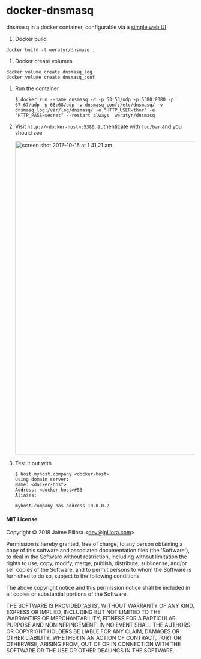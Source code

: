 # docker-dnsmasq

dnsmasq in a docker container, configurable via a [simple web UI](https://github.com/jpillora/webproc)

1. Docker build

```
docker build -t weratyr/dnsmasq .
```

1. Docker create volumes

```
docker volume create dnsmasq_log
docker volume create dnsmasq_conf
```

1. Run the container

   ```
   $ docker run --name dnsmasq -d -p 53:53/udp -p 5380:8080 -p 67:67/udp -p 68:68/udp -v dnsmasq_conf:/etc/dnsmasq/ -v dnsmasq_log:/var/log/dnsmasq/ -e "HTTP_USER=thor" -e "HTTP_PASS=secret" --restart always  weratyr/dnsmasq
   ```

1. Visit `http://<docker-host>:5380`, authenticate with `foo/bar` and you should see

   <img width="833" alt="screen shot 2017-10-15 at 1 41 21 am" src="https://user-images.githubusercontent.com/633843/31580966-baacba62-b1a9-11e7-8439-ca1ddfe828dd.png">

1. Test it out with

   ```
   $ host myhost.company <docker-host>
   Using domain server:
   Name: <docker-host>
   Address: <docker-host>#53
   Aliases:

   myhost.company has address 10.0.0.2
   ```






#### MIT License

Copyright &copy; 2018 Jaime Pillora &lt;dev@jpillora.com&gt;

Permission is hereby granted, free of charge, to any person obtaining
a copy of this software and associated documentation files (the
'Software'), to deal in the Software without restriction, including
without limitation the rights to use, copy, modify, merge, publish,
distribute, sublicense, and/or sell copies of the Software, and to
permit persons to whom the Software is furnished to do so, subject to
the following conditions:

The above copyright notice and this permission notice shall be
included in all copies or substantial portions of the Software.

THE SOFTWARE IS PROVIDED 'AS IS', WITHOUT WARRANTY OF ANY KIND,
EXPRESS OR IMPLIED, INCLUDING BUT NOT LIMITED TO THE WARRANTIES OF
MERCHANTABILITY, FITNESS FOR A PARTICULAR PURPOSE AND NONINFRINGEMENT.
IN NO EVENT SHALL THE AUTHORS OR COPYRIGHT HOLDERS BE LIABLE FOR ANY
CLAIM, DAMAGES OR OTHER LIABILITY, WHETHER IN AN ACTION OF CONTRACT,
TORT OR OTHERWISE, ARISING FROM, OUT OF OR IN CONNECTION WITH THE
SOFTWARE OR THE USE OR OTHER DEALINGS IN THE SOFTWARE.

[dockerhub]: https://hub.docker.com/r/jpillora/dnsmasq/
